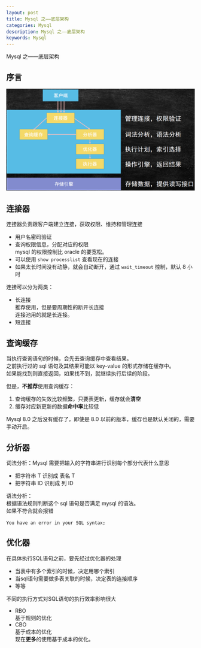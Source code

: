 ```yaml
---
layout: post
title: Mysql 之——底层架构
categories: Mysql
description: Mysql 之——底层架构
keywords: Mysql
---
```


Mysql 之——底层架构

## 序言

![enter description here](/images/posts/database/mysql/framework/framework.png)

## 连接器
连接器负责跟客户端建立连接，获取权限、维持和管理连接
- 用户名密码验证
- 查询权限信息，分配对应的权限<br>
	mysql 的权限控制比 oracle 的要宽松。
- 可以使用 `show processlist` 查看现在的连接
- 如果太长时间没有动静，就会自动断开，通过 `wait_timeout` 控制，默认 8 小时

连接可以分为两类：
- 长连接<br>
	推荐使用，但是要周期性的断开长连接<br>
	连接池用的就是长连接。
- 短连接

## 查询缓存
当执行查询语句的时候，会先去查询缓存中查看结果。<br>
之前执行过的 sql 语句及其结果可能以 key-value 的形式存储在缓存中。<br>
如果能找到则直接返回，如果找不到，就继续执行后续的阶段。

但是，**不推荐**使用查询缓存：
1. 查询缓存的失效比较频繁，只要表更新，缓存就会**清空**
2. 缓存对应新更新的数据**命中率**比较低

Mysql 8.0 之后没有缓存了，即使是 8.0 以前的版本，缓存也是默认关闭的，需要手动开启。

## 分析器
词法分析：Mysql 需要把输入的字符串进行识别每个部分代表什么意思
- 把字符串 T 识别成 表名 T
- 把字符串 ID 识别成 列 ID

语法分析：<br>
根据语法规则判断这个 sql 语句是否满足 mysql 的语法。<br>
如果不符合就会报错 
```
You have an error in your SQL syntax;
```

## 优化器
在具体执行SQL语句之前，要先经过优化器的处理
- 当表中有多个索引的时候，决定用哪个索引
- 当sql语句需要做多表关联的时候，决定表的连接顺序
- 等等

不同的执行方式对SQL语句的执行效率影响很大
- RBO<br>
	基于规则的优化
- CBO<br>
	基于成本的优化<br>
	现在**更多**的使用基于成本的优化。
